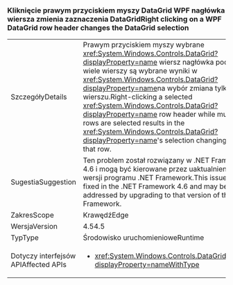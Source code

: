 ### <a name="right-clicking-on-a-wpf-datagrid-row-header-changes-the-datagrid-selection"></a><span data-ttu-id="d33f3-101">Kliknięcie prawym przyciskiem myszy DataGrid WPF nagłówka wiersza zmienia zaznaczenia DataGrid</span><span class="sxs-lookup"><span data-stu-id="d33f3-101">Right clicking on a WPF DataGrid row header changes the DataGrid selection</span></span>

|   |   |
|---|---|
|<span data-ttu-id="d33f3-102">Szczegóły</span><span class="sxs-lookup"><span data-stu-id="d33f3-102">Details</span></span>|<span data-ttu-id="d33f3-103">Prawym przyciskiem myszy wybrane <xref:System.Windows.Controls.DataGrid?displayProperty=name> wiersz nagłówka podczas wiele wierszy są wybrane wyniki w <xref:System.Windows.Controls.DataGrid?displayProperty=name>na wybór zmiana tylko w tym wierszu.</span><span class="sxs-lookup"><span data-stu-id="d33f3-103">Right-clicking a selected <xref:System.Windows.Controls.DataGrid?displayProperty=name> row header while multiple rows are selected results in the <xref:System.Windows.Controls.DataGrid?displayProperty=name>'s selection changing to only that row.</span></span>|
|<span data-ttu-id="d33f3-104">Sugestia</span><span class="sxs-lookup"><span data-stu-id="d33f3-104">Suggestion</span></span>|<span data-ttu-id="d33f3-105">Ten problem został rozwiązany w .NET Framework 4.6 i mogą być kierowane przez uaktualnienie do tej wersji programu .NET Framework.</span><span class="sxs-lookup"><span data-stu-id="d33f3-105">This issue has been fixed in the .NET Framework 4.6 and may be addressed by upgrading to that version of the .NET Framework.</span></span>|
|<span data-ttu-id="d33f3-106">Zakres</span><span class="sxs-lookup"><span data-stu-id="d33f3-106">Scope</span></span>|<span data-ttu-id="d33f3-107">Krawędź</span><span class="sxs-lookup"><span data-stu-id="d33f3-107">Edge</span></span>|
|<span data-ttu-id="d33f3-108">Wersja</span><span class="sxs-lookup"><span data-stu-id="d33f3-108">Version</span></span>|<span data-ttu-id="d33f3-109">4.5</span><span class="sxs-lookup"><span data-stu-id="d33f3-109">4.5</span></span>|
|<span data-ttu-id="d33f3-110">Typ</span><span class="sxs-lookup"><span data-stu-id="d33f3-110">Type</span></span>|<span data-ttu-id="d33f3-111">Środowisko uruchomieniowe</span><span class="sxs-lookup"><span data-stu-id="d33f3-111">Runtime</span></span>|
|<span data-ttu-id="d33f3-112">Dotyczy interfejsów API</span><span class="sxs-lookup"><span data-stu-id="d33f3-112">Affected APIs</span></span>|<ul><li><xref:System.Windows.Controls.DataGrid.%23ctor?displayProperty=nameWithType></li></ul>|

